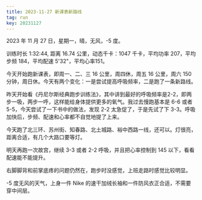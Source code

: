 ```yaml
---
title: 2023-11-27 新课表新路线
tag: run
key: 20231127
---
```


2023 年 11 月 27 日，星期一，晴，无风，-5 度。

训练时长 1:32:44, 距离 16.74 公里，动态千卡：1047 千卡，平均功率 207，平均步频 184，平均配速 5'32"，平均心率151。

今天开始跑新课表，即周一、二、三 16 公里，周四休，周五 16 公里，周六 150 分钟，周日休。今天有两个变化：一是尝试提高呼吸频率，二是跑了一条新路线。

<!--more-->

昨天开始看《丹尼尔斯经典跑步训练法》，其中讲到最好的呼吸频率是2-2，即两步一吸，两步一呼，这样能给身体提供更多的氧气。我过去慢跑基本是 6-6 或者 5-5，今天尝试了一下书中的做法，发现 2-2 太急促了，于是先试了下 3-3。呼吸加快后，步频、配速和心率都不自觉地提了上来。

今天跑了北三环、苏州街、知春路、北土城路、裕中西路一线，还可以。灯很亮，距离合适，有几个大路口要等灯。

明天再跑一次故宫，继续 3-3 或者 2-2 呼吸，并且把心率控制到 145 以下，看看配速能不能提升。

右脚脚背和前掌底疼的问题仍然在，跑步时没感觉，上班走路时感觉比较明显。

-5 度无风的天气，上身一件 Nike 的速干加绒长袖和一件防风衣正合适，不需要穿中间层。

<div class="strava-embed-placeholder" data-embed-type="activity" data-embed-id="10287508704"></div><script src="https://strava-embeds.com/embed.js"></script>
